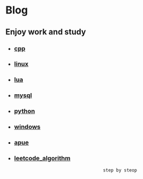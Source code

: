 # Blog


## Enjoy work and study

* ### [cpp](cpp/base.md)

* ### [linux](linux/base.md)

* ### [lua](lua/base.md)

* ### [mysql](mysql/base.md)

* ### [python](python/base.md)

* ### [windows](windows/base.md)

* ### [apue](apue/base.md)

* ### [leetcode_algorithm](lettcode_algorithm/base.md)

                                        step by steop

